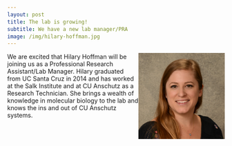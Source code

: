 ```yaml
---
layout: post
title: The lab is growing!
subtitle: We have a new lab manager/PRA
image: /img/hilary-hoffman.jpg
---
```

<img align="right" src="/img/hilary-hoffman.jpg" style="width:200px !important;height:200px !important;" />
We are excited that Hilary Hoffman will be joining us as a Professional Research Assistant/Lab Manager. Hilary graduated from UC Santa Cruz in 2014 and has worked at the Salk Institute and at CU Anschutz as a Research Technician. She brings a wealth of knowledge in molecular biology to the lab and knows the ins and out of CU Anschutz systems. 
<br>
<br>

